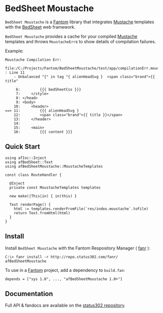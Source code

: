 # BedSheet Moustache

`BedSheet Moustache` is a [Fantom](http://fantom.org) library that integrates [Mustache](https://bitbucket.org/xored/mustache/) templates with the
[BedSheet](http://www.fantomfactory.org/pods/afBedSheet) web framework.

`BedSheet Moustache` provides a cache for your compiled [Mustache](https://bitbucket.org/xored/mustache/) templates and throws `MoustacheErr`s to show details of compilation failures.

Example:

    Moustache Compilation Err:
      file:/C:/Projects/Fantom/BedSheetMoustache/test/app/compilationErr.moustache : Line 11
        - Unbalanced "{" in tag "{ alienHeadSvg }  <span class="brand">{{ title"

         6:         {{{ bedSheetCss }}}
         7:     </style>
         8: </head>
         9: <body>
        10:     <header>
    ==> 11:         {{{ alienHeadSvg }
        12:         <span class="brand">{{ title }}</span>
        13:     </header>
        14:
        15:     <main>
        16:         {{{ content }}}



## Quick Start

    using afIoc::Inject
    using afBedSheet::Text
    using afBedSheetMoustache::MoustacheTemplates

    const class RouteHandler {

      @Inject 
      private const MoustacheTemplates templates

      new make(|This|in) { in(this) }

      Text renderPage() {
        html := templates.renderFromFile(`res/index.moustache`.toFile)
        return Text.fromHtml(html)
      }
    }



## Install

Install `BedSheet Moustache` with the Fantom Respository Manager ( [fanr](http://fantom.org/doc/docFanr/Tool.html#install) ):

    C:\> fanr install -r http://repo.status302.com/fanr/ afBedSheetMoustache

To use in a [Fantom](http://fantom.org/) project, add a dependency to `build.fan`:

    depends = ["sys 1.0", ..., "afBedSheetMoustache 1.0+"]



## Documentation

Full API & fandocs are available on the [status302 repository](http://repo.status302.com/doc/afBedSheetMoustache/#overview).

